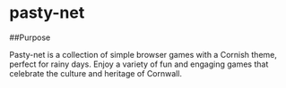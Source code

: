 # pasty-net

##Purpose

Pasty-net is a collection of simple browser games with a Cornish theme, perfect for rainy days. Enjoy a variety of fun and engaging games that celebrate the culture and heritage of Cornwall.

